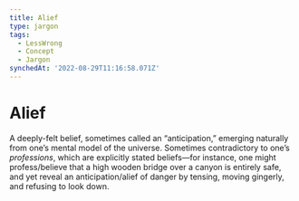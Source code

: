 ```yaml
---
title: Alief
type: jargon
tags:
  - LessWrong
  - Concept
  - Jargon
synchedAt: '2022-08-29T11:16:58.071Z'
---
```


# Alief

A deeply-felt belief, sometimes called an “anticipation,” emerging naturally from one’s mental model of the universe. Sometimes contradictory to one’s *professions*, which are explicitly stated beliefs—for instance, one might profess/believe that a high wooden bridge over a canyon is entirely safe, and yet reveal an anticipation/alief of danger by tensing, moving gingerly, and refusing to look down.

 
